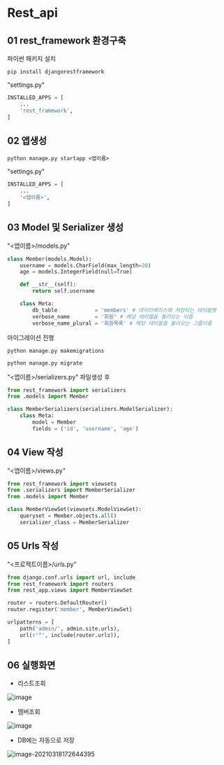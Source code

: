 # Rest_api

## 01 rest_framework 환경구축 

파이썬 패키지 설치

`pip install djangorestframework`



"settings.py"

``` python
INSTALLED_APPS = [
    ...
    'rest_framework',
]
```



## 02 앱생성

`python manage.py startapp <앱이름>`



"settings.py"

``` python
INSTALLED_APPS = [
    ...
    '<앱이름>',
]
```



## 03 Model 및 Serializer 생성

"<앱이름>/models.py"

``` python
class Member(models.Model):
    username = models.CharField(max_length=20)
    age = models.IntegerField(null=True)

    def __str__(self):
        return self.username

    class Meta:
        db_table            = 'members' # 데이터베이스에 저장되는 테이블명
        verbose_name        = '회원' # 해당 테이블을 불러오는 이름
        verbose_name_plural = '회원목록' # 해당 테이블을 불러오는 그룹이름
```



마이그레이션 진행

`python manage.py makemigrations`

`python manage.py migrate`



"<앱이름>/serializers.py" 파일생성 후

``` python
from rest_framework import serializers
from .models import Member

class MemberSerializers(serializers.ModelSerializer):
    class Meta:
        model = Member
        fields = ('id', 'username', 'age')
```



## 04 View 작성

"<앱이름>/views.py"

``` python
from rest_framework import viewsets
from .serializers import MemberSerializer
from .models import Member

class MemberViewSet(viewsets.ModelViewSet):
    queryset = Member.objects.all()
    serializer_class = MemberSerializer
```



## 05 Urls 작성

"<프로젝트이름>/urls.py"

``` python
from django.conf.urls import url, include
from rest_framework import routers
from rest_app.views import MemberViewSet

router = routers.DefaultRouter()
router.register('member', MemberViewSet)

urlpatterns = [
    path('admin/', admin.site.urls),
    url(r'^', include(router.urls)),
]
```



## 06 실행화면

- 리스트조회

![image](https://user-images.githubusercontent.com/43952470/111594762-d20e3c00-880e-11eb-8073-0c08af786ced.png)

- 멤버조회

![image](https://user-images.githubusercontent.com/43952470/111594906-f702af00-880e-11eb-8c3a-afddd4e3282b.png)

- DB에는 자동으로 저장

![image-20210318172644395](C:\Users\yong_\AppData\Roaming\Typora\typora-user-images\image-20210318172644395.png)